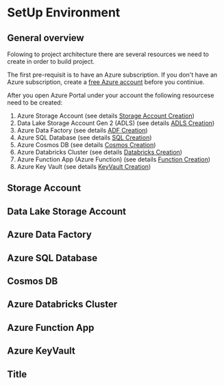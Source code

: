 # SetUp Environment

## General overview

Folowing to project architecture there are several resources we need to create in order to build project. 

The first pre-requisit is to have an Azure subscription. If you don't have an Azure subscription, create a [free Azure account](https://azure.microsoft.com/en-us/free/) before you continiue.

After you open Azure Portal under your account the following resourcese need to be created:
1. Azure Storage Account (see details [Storage Account Creation](#sac))
2. Data Lake Storage Account Gen 2 (ADLS) (see details [ADLS Creation](#sac))
3. Azure Data Factory (see details [ADF Creation](#sac))
4. Azure SQL Database (see details [SQL Creation](#sac))
5. Azure Cosmos DB (see details [Cosmos Creation](#sac))
6. Azure Databricks Cluster (see details [Databricks Creation](#sac))
7. Azure Function App (Azure Function) (see details [Function Creation](#sac))
8. Azure Key Vault (see details [KeyVault Creation](#sac))

## <a name="Storage Account Creation"></a>Storage Account

## <a name="ADLS Creation"></a>Data Lake Storage Account

## <a name="ADADFLS Creation"></a>Azure Data Factory

## <a name="SQL Creation"></a>Azure SQL Database

## <a name="Cosmos Creation"></a>Cosmos DB

## <a name="Databricks Creation"></a>Azure Databricks Cluster

## <a name="Function Creation"></a>Azure Function App

## <a name="KeyVault Creation"></a>Azure KeyVault

## Title




